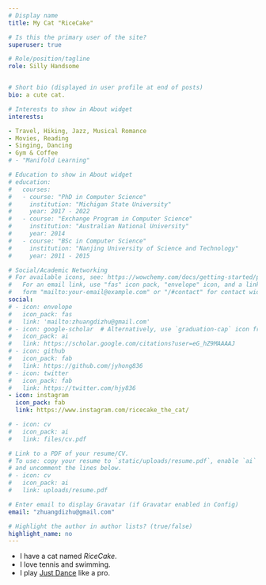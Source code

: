 ```yaml
---
# Display name
title: My Cat "RiceCake" 

# Is this the primary user of the site?
superuser: true

# Role/position/tagline
role: Silly Handsome


# Short bio (displayed in user profile at end of posts)
bio: a cute cat.

# Interests to show in About widget
interests:

- Travel, Hiking, Jazz, Musical Romance 
- Movies, Reading
- Singing, Dancing
- Gym & Coffee
# - "Manifold Learning"

# Education to show in About widget
# education:
#   courses:
#   - course: "PhD in Computer Science"
#     institution: "Michigan State University"
#     year: 2017 - 2022 
#   - course: "Exchange Program in Computer Science"
#     institution: "Australian National University"
#     year: 2014
#   - course: "BSc in Computer Science"
#     institution: "Nanjing University of Science and Technology"
#     year: 2011 - 2015

# Social/Academic Networking
# For available icons, see: https://wowchemy.com/docs/getting-started/page-builder/#icons
#   For an email link, use "fas" icon pack, "envelope" icon, and a link in the
#   form "mailto:your-email@example.com" or "/#contact" for contact widget.
social:
# - icon: envelope
#   icon_pack: fas
#   link: 'mailto:zhuangdizhu@gmail.com'
# - icon: google-scholar  # Alternatively, use `graduation-cap` icon from fas icon_pack
#   icon_pack: ai
#   link: https://scholar.google.com/citations?user=eG_hZ9MAAAAJ
# - icon: github
#   icon_pack: fab
#   link: https://github.com/jyhong836
# - icon: twitter
#   icon_pack: fab
#   link: https://twitter.com/hjy836
- icon: instagram
  icon_pack: fab
  link: https://www.instagram.com/ricecake_the_cat/

# - icon: cv
#   icon_pack: ai
#   link: files/cv.pdf

# Link to a PDF of your resume/CV.
# To use: copy your resume to `static/uploads/resume.pdf`, enable `ai` icons in `params.toml`, 
# and uncomment the lines below.
# - icon: cv
#   icon_pack: ai
#   link: uploads/resume.pdf

# Enter email to display Gravatar (if Gravatar enabled in Config)
email: "zhuangdizhu@gmail.com"

# Highlight the author in author lists? (true/false)
highlight_name: no
---
```



- I have a cat named *RiceCake*.
- I love tennis and swimming.
- I play [Just Dance](https://www.ubisoft.com/en-us/game/just-dance/2023) like a pro.


